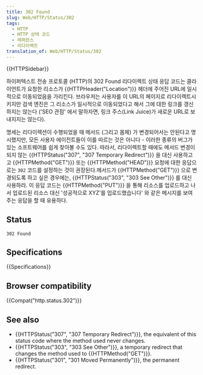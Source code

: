 ```yaml
---
title: 302 Found
slug: Web/HTTP/Status/302
tags:
  - HTTP
  - HTTP 상태 코드
  - 레퍼런스
  - 리다이렉트
translation_of: Web/HTTP/Status/302
---
```

{{HTTPSidebar}}

하이퍼텍스트 전송 프로토콜 (HTTP)의 302 Found 리다이렉트 상태 응답 코드는 클라이언트가 요청한 리소스가 {{HTTPHeader("Location")}} 헤더에 주어진 URL에 일시적으로 이동되었음을 가리킨다. 브라우저는 사용자를 이 URL의 페이지로 리다이렉트시키지만 검색 엔진은 그 리소스가 일시적으로 이동되었다고 해서 그에 대한 링크를 갱신하지는 않는다 ('SEO 관점' 에서 말하자면, 링크 주스(Link Juice)가 새로운 URL로 보내지지는 않는다).

명세는 리다이렉션이 수행되었을 때 메서드 (그리고 몸체) 가 변경되어서는 안된다고 명시했지만, 모든 사용자 에이전트들이 이를 따르는 것은 아니다 - 이러한 종류의 버그가 있는 소프트웨어를 쉽게 찾아볼 수도 있다. 따라서, 리다이렉트할 때에도 메서드 변경이 되지 않는 {{HTTPStatus("307", "307 Temporary Redirect")}} 을 대신 사용하고고 {{HTTPMethod("GET")}} 또는 {{HTTPMethod("HEAD")}} 요청에 대한 응답으로는 `302` 코드를 설정하는 것이 권장된다.메서드가 {{HTTPMethod("GET")}} 으로 변경되도록 하고 싶은 경우에는, {{HTTPStatus("303", "303 See Other")}} 를 대신 사용하라. 이 응답 코드는 {{HTTPMethod("PUT")}} 을 통해 리소스를 업로드하고 나서 업로드된 리소스 대신 '성공적으로 XYZ'를 업로드했습니다' 와 같은 메시지를 보여주는 응답을 할 때 유용하다.

## Status

```
302 Found
```

## Specifications

{{Specifications}}

## Browser compatibility

{{Compat("http.status.302")}}

## See also

- {{HTTPStatus("307", "307 Temporary Redirect")}}, the equivalent of this status code where the method used never changes.
- {{HTTPStatus("303", "303 See Other")}}, a temporary redirect that changes the method used to {{HTTPMethod("GET")}}.
- {{HTTPStatus("301", "301 Moved Permanently")}}, the permanent redirect.
